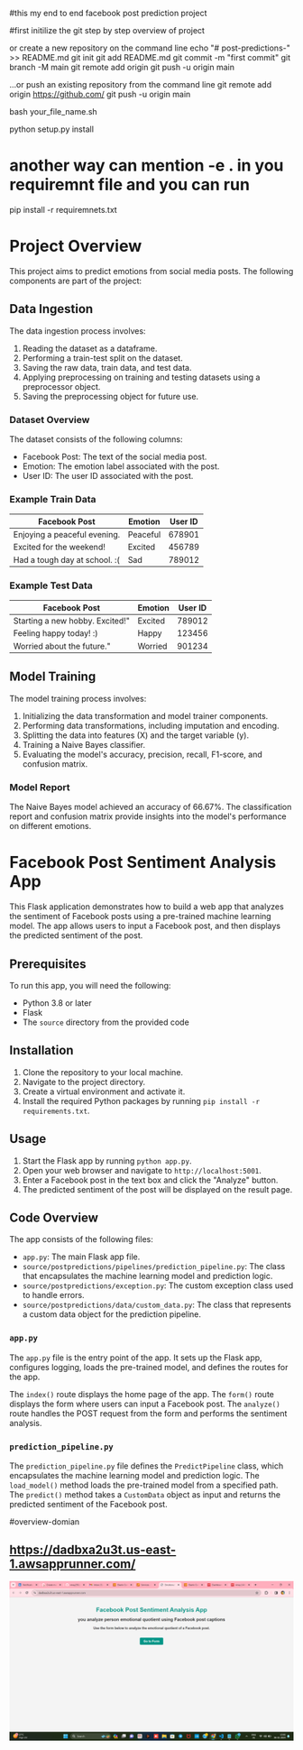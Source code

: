 #this my end to end facebook post prediction project

#first initilize the git
step by step overview of project 



or create a new repository on the command line
echo "# post-predictions-" >> README.md
git init
git add README.md
git commit -m "first commit"
git branch -M main
git remote add origin 
git push -u origin main

…or push an existing repository from the command line
git remote add origin https://github.com/
git push -u origin main


bash your_file_name.sh


python setup.py install

# another way can mention  -e . in you requiremnt file and you can run

pip install -r requiremnets.txt

# Project Overview

This project aims to predict emotions from social media posts. The following components are part of the project:

## Data Ingestion

The data ingestion process involves:

1. Reading the dataset as a dataframe.
2. Performing a train-test split on the dataset.
3. Saving the raw data, train data, and test data.
4. Applying preprocessing on training and testing datasets using a preprocessor object.
5. Saving the preprocessing object for future use.

### Dataset Overview

The dataset consists of the following columns:

- Facebook Post: The text of the social media post.
- Emotion: The emotion label associated with the post.
- User ID: The user ID associated with the post.

### Example Train Data

| Facebook Post                      | Emotion  | User ID |
|------------------------------------|----------|---------|
| Enjoying a peaceful evening.       | Peaceful | 678901  |
| Excited for the weekend!            | Excited  | 456789  |
| Had a tough day at school. :(      | Sad      | 789012  |

### Example Test Data

| Facebook Post                       | Emotion  | User ID |
|-------------------------------------|----------|---------|
| Starting a new hobby. Excited!"     | Excited  | 789012  |
| Feeling happy today! :)             | Happy    | 123456  |
| Worried about the future."          | Worried  | 901234  |

## Model Training

The model training process involves:

1. Initializing the data transformation and model trainer components.
2. Performing data transformations, including imputation and encoding.
3. Splitting the data into features (X) and the target variable (y).
4. Training a Naive Bayes classifier.
5. Evaluating the model's accuracy, precision, recall, F1-score, and confusion matrix.

### Model Report

The Naive Bayes model achieved an accuracy of 66.67%. The classification report and confusion matrix provide insights into the model's performance on different emotions.



 # Facebook Post Sentiment Analysis App

This Flask application demonstrates how to build a web app that analyzes the sentiment of Facebook posts using a pre-trained machine learning model. The app allows users to input a Facebook post, and then displays the predicted sentiment of the post.

## Prerequisites

To run this app, you will need the following:

* Python 3.8 or later
* Flask
* The `source` directory from the provided code

## Installation

1. Clone the repository to your local machine.
2. Navigate to the project directory.
3. Create a virtual environment and activate it.
4. Install the required Python packages by running `pip install -r requirements.txt`.

## Usage

1. Start the Flask app by running `python app.py`.
2. Open your web browser and navigate to `http://localhost:5001`.
3. Enter a Facebook post in the text box and click the "Analyze" button.
4. The predicted sentiment of the post will be displayed on the result page.

## Code Overview

The app consists of the following files:

* `app.py`: The main Flask app file.
* `source/postpredictions/pipelines/prediction_pipeline.py`: The class that encapsulates the machine learning model and prediction logic.
* `source/postpredictions/exception.py`: The custom exception class used to handle errors.
* `source/postpredictions/data/custom_data.py`: The class that represents a custom data object for the prediction pipeline.

### `app.py`

The `app.py` file is the entry point of the app. It sets up the Flask app, configures logging, loads the pre-trained model, and defines the routes for the app.

The `index()` route displays the home page of the app. The `form()` route displays the form where users can input a Facebook post. The `analyze()` route handles the POST request from the form and performs the sentiment analysis.

### `prediction_pipeline.py`

The `prediction_pipeline.py` file defines the `PredictPipeline` class, which encapsulates the machine learning model and prediction logic. The `load_model()` method loads the pre-trained model from a specified path. The `predict()` method takes a `CustomData` object as input and returns the predicted sentiment of the Facebook post.

#overview-domian
## https://dadbxa2u3t.us-east-1.awsapprunner.com/

![Alt text](https://raw.githubusercontent.com/vinay250/post-predictions-/main/photos/Screenshot%20(268).png)

